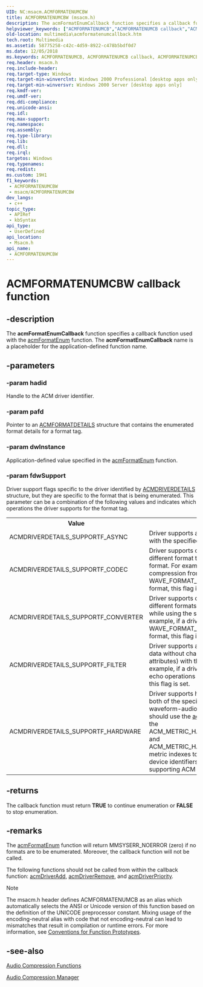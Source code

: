 ```yaml
---
UID: NC:msacm.ACMFORMATENUMCBW
title: ACMFORMATENUMCBW (msacm.h)
description: The acmFormatEnumCallback function specifies a callback function used with the acmFormatEnum function. The acmFormatEnumCallback name is a placeholder for the application-defined function name.
helpviewer_keywords: ["ACMFORMATENUMCB","ACMFORMATENUMCB callback","ACMFORMATENUMCB callback function [Windows Multimedia]","ACMFORMATENUMCBA","ACMFORMATENUMCBW","_win32_acmFormatEnumCallback","acmFormatEnumCallback","msacm/ACMFORMATENUMCB","msacm/ACMFORMATENUMCBA","msacm/ACMFORMATENUMCBW","multimedia.acmformatenumcallback"]
old-location: multimedia\acmformatenumcallback.htm
tech.root: Multimedia
ms.assetid: 58775258-c42c-4d59-8922-c478b5bdf0d7
ms.date: 12/05/2018
ms.keywords: ACMFORMATENUMCB, ACMFORMATENUMCB callback, ACMFORMATENUMCB callback function [Windows Multimedia], ACMFORMATENUMCBA, ACMFORMATENUMCBW, _win32_acmFormatEnumCallback, acmFormatEnumCallback, msacm/ACMFORMATENUMCB, msacm/ACMFORMATENUMCBA, msacm/ACMFORMATENUMCBW, multimedia.acmformatenumcallback
req.header: msacm.h
req.include-header: 
req.target-type: Windows
req.target-min-winverclnt: Windows 2000 Professional [desktop apps only]
req.target-min-winversvr: Windows 2000 Server [desktop apps only]
req.kmdf-ver: 
req.umdf-ver: 
req.ddi-compliance: 
req.unicode-ansi: 
req.idl: 
req.max-support: 
req.namespace: 
req.assembly: 
req.type-library: 
req.lib: 
req.dll: 
req.irql: 
targetos: Windows
req.typenames: 
req.redist: 
ms.custom: 19H1
f1_keywords:
 - ACMFORMATENUMCBW
 - msacm/ACMFORMATENUMCBW
dev_langs:
 - c++
topic_type:
 - APIRef
 - kbSyntax
api_type:
 - UserDefined
api_location:
 - Msacm.h
api_name:
 - ACMFORMATENUMCBW
---
```


# ACMFORMATENUMCBW callback function


## -description

The <b>acmFormatEnumCallback</b> function specifies a callback function used with the <a href="/windows/desktop/api/msacm/nf-msacm-acmformatenum">acmFormatEnum</a> function. The <b>acmFormatEnumCallback</b> name is a placeholder for the application-defined function name.

## -parameters

### -param hadid

Handle to the ACM driver identifier.

### -param pafd

Pointer to an [ACMFORMATDETAILS](./nf-msacm-acmformatdetails.md) structure that contains the enumerated format details for a format tag.

### -param dwInstance

Application-defined value specified in the <a href="/windows/desktop/api/msacm/nf-msacm-acmformatenum">acmFormatEnum</a> function.

### -param fdwSupport

Driver support flags specific to the driver identified by [ACMDRIVERDETAILS](./nf-msacm-acmdriverdetails.md) structure, but they are specific to the format that is being enumerated. This parameter can be a combination of the following values and indicates which operations the driver supports for the format tag.

<table>
<tr>
<th>Value
</th>
<th>Meaning
</th>
</tr>
<tr>
<td>ACMDRIVERDETAILS_SUPPORTF_ASYNC</td>
<td>Driver supports asynchronous conversions with the specified filter tag.</td>
</tr>
<tr>
<td>ACMDRIVERDETAILS_SUPPORTF_CODEC</td>
<td>Driver supports conversion between two different format tags for the specified format. For example, if a driver supports compression from WAVE_FORMAT_PCM to WAVE_FORMAT_ADPCM with the specified format, this flag is set.</td>
</tr>
<tr>
<td>ACMDRIVERDETAILS_SUPPORTF_CONVERTER</td>
<td>Driver supports conversion between two different formats of the same format tag while using the specified format. For example, if a driver supports resampling of WAVE_FORMAT_PCM to the specified format, this flag is set.</td>
</tr>
<tr>
<td>ACMDRIVERDETAILS_SUPPORTF_FILTER</td>
<td>Driver supports a filter (modification of the data without changing any of the format attributes) with the specified format. For example, if a driver supports volume or echo operations on WAVE_FORMAT_PCM, this flag is set.</td>
</tr>
<tr>
<td>ACMDRIVERDETAILS_SUPPORTF_HARDWARE</td>
<td>Driver supports hardware input, output, or both of the specified format tags through a waveform-audio device. An application should use the <a href="/windows/desktop/api/msacm/nf-msacm-acmmetrics">acmMetrics</a> function with the ACM_METRIC_HARDWARE_WAVE_INPUT and ACM_METRIC_HARDWARE_WAVE_OUTPUT metric indexes to get the waveform-audio device identifiers associated with the supporting ACM driver.</td>
</tr>
</table>

## -returns

The callback function must return <b>TRUE</b> to continue enumeration or <b>FALSE</b> to stop enumeration.

## -remarks

The <a href="/windows/desktop/api/msacm/nf-msacm-acmformatenum">acmFormatEnum</a> function will return MMSYSERR_NOERROR (zero) if no formats are to be enumerated. Moreover, the callback function will not be called.

The following functions should not be called from within the callback function: <a href="/windows/desktop/api/msacm/nf-msacm-acmdriveradd">acmDriverAdd</a>, <a href="/windows/desktop/api/msacm/nf-msacm-acmdriverremove">acmDriverRemove</a>, and <a href="/windows/desktop/api/msacm/nf-msacm-acmdriverpriority">acmDriverPriority</a>.





> [!NOTE]
> The msacm.h header defines ACMFORMATENUMCB as an alias which automatically selects the ANSI or Unicode version of this function based on the definition of the UNICODE preprocessor constant. Mixing usage of the encoding-neutral alias with code that not encoding-neutral can lead to mismatches that result in compilation or runtime errors. For more information, see [Conventions for Function Prototypes](/windows/win32/intl/conventions-for-function-prototypes).

## -see-also

<a href="/windows/desktop/Multimedia/audio-compression-functions">Audio Compression Functions</a>



<a href="/windows/desktop/Multimedia/audio-compression-manager">Audio Compression Manager</a>

